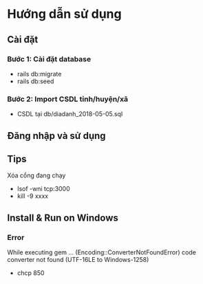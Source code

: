 # Hướng dẫn sử dụng

## Cài đặt
### Bước 1: Cài đặt database
 - rails db:migrate
 - rails db:seed
### Bước 2: Import CSDL tỉnh/huyện/xã
 - CSDL tại db/diadanh_2018-05-05.sql
 
## Đăng nhập và sử dụng


## Tips
Xóa cổng đang chạy
 - lsof -wni tcp:3000
 - kill -9 xxxx 
 
## Install & Run on Windows
### Error 
While executing gem ... (Encoding::ConverterNotFoundError)
    code converter not found (UTF-16LE to Windows-1258)
- chcp 850
 